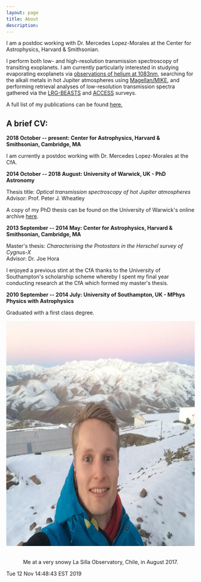 ```yaml
---
layout: page
title: About
description: 
---
```


I am a postdoc working with Dr. Mercedes Lopez-Morales at the Center for Astrophysics, Harvard & Smithsonian. 

I perform both low- and high-resolution transmission spectroscopy of transiting exoplanets. I am currently particularly interested in studying evaporating exoplanets via [observations of helium at 1083nm](https://ui.adsabs.harvard.edu/abs/2020arXiv200107667K/abstract), searching for the alkali metals in hot Jupiter atmospheres using [Magellan/MIKE](https://ui.adsabs.harvard.edu/abs/2003SPIE.4841.1694B/abstract), and performing retrieval analyses of low-resolution transmission spectra gathered via the [LRG-BEASTS](./LRG-BEASTS.html) and [ACCESS](http://project-access.space/) surveys.

A full list of my publications can be found [here.](./publications.html)

## A brief CV:

**2018 October -- present: Center for Astrophysics, Harvard & Smithsonian, Cambridge, MA**

I am currently a postdoc working with Dr. Mercedes Lopez-Morales at the CfA. 


**2014 October -- 2018 August: University of Warwick, UK - PhD Astronomy**

Thesis title: _Optical transmission spectroscopy of hot Jupiter atmospheres_ <br>
Advisor: Prof. Peter J. Wheatley <br>

A copy of my PhD thesis can be found on the University of Warwick's online archive [here](https://wrap.warwick.ac.uk/111014/).


**2013 September -- 2014 May: Center for Astrophysics, Harvard & Smithsonian, Cambridge, MA**

Master's thesis: _Characterising the Protostars in the Herschel survey of Cygnus-X_ <br>
Advisor: Dr. Joe Hora 

I enjoyed a previous stint at the CfA thanks to the University of Southampton's scholarship scheme whereby I spent my final year conducting research at the CfA which formed my master's thesis. 

**2010 September -- 2014 July: University of Southampton, UK - MPhys Physics with Astrophysics**

Graduated with a first class degree.




<center><img src="assets/images/me_LaSilla.JPG" style="width:825px;height:600px;">

<br> Me at a very snowy La Silla Observatory, Chile, in August 2017.
</center>

Tue 12 Nov 14:48:43 EST 2019
